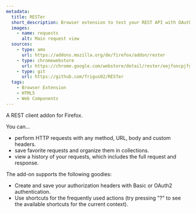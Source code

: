 ```yaml
---
metadata:
  title: RESTer
  short_description: Browser extension to test your REST API with OAuth 2 and variable support.
  images:
    - name: requests
      alt: Main request view
  sources:
    - type: amo
      url: https://addons.mozilla.org/de/firefox/addon/rester
    - type: chromewebstore
      url: https://chrome.google.com/webstore/detail/rester/eejfoncpjfgmeleakejdcanedmefagga
    - type: git
      url: https://github.com/frigus02/RESTer
  tags:
    - Browser Extension
    - HTML5
    - Web Components
---
```


A REST client addon for Firefox.

You can...

- perform HTTP requests with any method, URL, body and custom headers.
- save favorite requests and organize them in collections.
- view a history of your requests, which includes the full request and response.

The add-on supports the following goodies:

- Create and save your authorization headers with Basic or OAuth2 authentication.
- Use shortcuts for the frequently used actions (try pressing "?" to see the available shortcuts for the current context).
